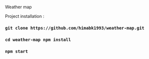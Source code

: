 Weather map

Project installation :

### `git clone https://github.com/himabk1993/weather-map.git`

### `cd weather-map npm install`

### `npm start`